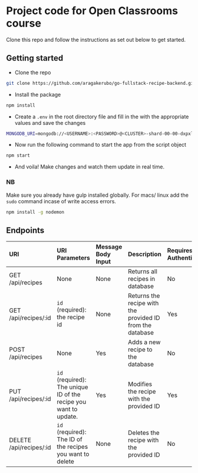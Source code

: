 # Project code for Open Classrooms course

Clone this repo and follow the instructions as set out below to get started.

## Getting started

- Clone the repo

```bash
git clone https://github.com/aragakerubo/go-fullstack-recipe-backend.git
```

- Install the package

```bash
npm install
```

- Create a `.env` in the root directory file and fill in the with the appropriate values and save the changes

```bash
MONGODB_URI=mongodb://<USERNAME>:<PASSWORD>@<CLUSTER>-shard-00-00-dxpxl.mongodb.net:27017,<CLUSTER>-shard-00-01-dxpxl.mongodb.net:27017,<CLUSTER>-shard-00-02-dxpxl.mongodb.net:27017/test?ssl=true&replicaSet=<CLUSTER>-shard-0&authSource=admin&retryWrites=true&w=majority
```

- Now run the following command to start the app from the script object

```bash
npm start
```

- And voila! Make changes and watch them update in real time.

### NB

Make sure you already have gulp installed globally. For macs/ linux add the `sudo` command incase of write access errors.

```bash
npm install -g nodemon
```

## Endpoints

| URI                          | URI Parameters                                                   | Message Body Input | Description                                               | Requires Authentication? |
| :--------------------------- | :--------------------------------------------------------------- | :----------------- | :-------------------------------------------------------- | :----------------------- |
| GET <br> /api/recipes        | None                                                             | None               | Returns all recipes in database                           | No                       |
| GET <br> /api/recipes/:id    | `id` (required): the recipe id                                   | None               | Returns the recipe with the provided ID from the database | Yes                      |
| POST <br> /api/recipes       | None                                                             | Yes                | Adds a new recipe to the database                         | No                       |
| PUT <br> /api/recipes/:id    | `id` (required): The unique ID of the recipe you want to update. | Yes                | Modifies the recipe with the provided ID                  | Yes                      |
| DELETE <br> /api/recipes/:id | `id` (required): The ID of the recipes you want to delete        | None               | Deletes the recipe with the provided ID                   | No                       |
